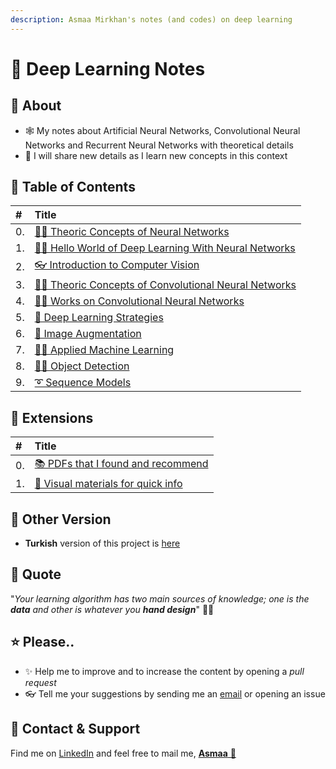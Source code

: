 ```yaml
---
description: Asmaa Mirkhan's notes (and codes) on deep learning
---
```


# 💫 Deep Learning Notes

## 🎤 About

* 🕸 My notes about Artificial Neural Networks, Convolutional Neural Networks and Recurrent Neural Networks with theoretical details
* 🦋 I will share new details as I learn new concepts in this context 

## 📑 Table of Contents

| \# | Title |
| :--- | :--- |
| 0. | [👩‍🏫 Theoric Concepts of Neural Networks](0-nnconcepts/) |
| 1. | [🙋‍♀️ Hello World of Deep Learning With Neural Networks](https://github.com/asmaamirkhan/DeepLearningNotes/tree/1fca9c1eb441cb33162351aa7e8bc4776433c225/1-helloworld/README.md) |
| 2. | [👓 Introduction to Computer Vision](https://github.com/asmaamirkhan/DeepLearningNotes/tree/1fca9c1eb441cb33162351aa7e8bc4776433c225/2-intro2computervision/README.md) |
| 3. | [👩‍🏫 Theoric Concepts of Convolutional Neural Networks](3-cnnconcepts/) |
| 4. | [👩‍🔧 Works on Convolutional Neural Networks](https://github.com/asmaamirkhan/DeepLearningNotes/tree/1fca9c1eb441cb33162351aa7e8bc4776433c225/4-cnnworks/README.md) |
| 5. | [🚙 Deep Learning Strategies](https://github.com/asmaamirkhan/DeepLearningNotes/tree/1fca9c1eb441cb33162351aa7e8bc4776433c225/5-dlstrategies/README.md) |
| 6. | [🤡 Image Augmentation](https://github.com/asmaamirkhan/DeepLearningNotes/tree/1fca9c1eb441cb33162351aa7e8bc4776433c225/6-imageaugmentation/README.md) |
| 7. | [👷‍♀️ Applied Machine Learning](7-appliedml/) |
| 8. | [🕵️‍♀️ Object Detection](8-objectdetection/) |
| 9. | [➰ Sequence Models](https://github.com/asmaamirkhan/DeepLearningNotes/tree/1fca9c1eb441cb33162351aa7e8bc4776433c225/9-sequencemodels/README.md) |

## 💉 Extensions

| \# | Title |
| :--- | :--- |
| 0. | [📚 PDFs that I found and recommend](z-usefulpdfs.md) |
| 1. | [👀 Visual materials for quick info](z-quickvisualinfo.md) |

## 🚀 Other Version

* **Turkish** version of this project is [here](https://dltr.asmaamir.com/)

## 🙌 Quote

"_Your learning algorithm has two main sources of knowledge; one is the **data** and other is whatever you **hand design**_" 🤔🚀

## ⭐ Please..

* ✨ Help me to improve and to increase the content by opening a _pull request_
* 👓 Tell me your suggestions by sending me an [email](mailto:asmaamirkhan.am@gmail.com) or opening an issue

## 👜 Contact & Support

Find me on [LinkedIn](https://www.linkedin.com/in/asmaamirkhan/) and feel free to mail me, [**Asmaa** 🦋](mailto:asmaamirkhan.am@gmail.com)

